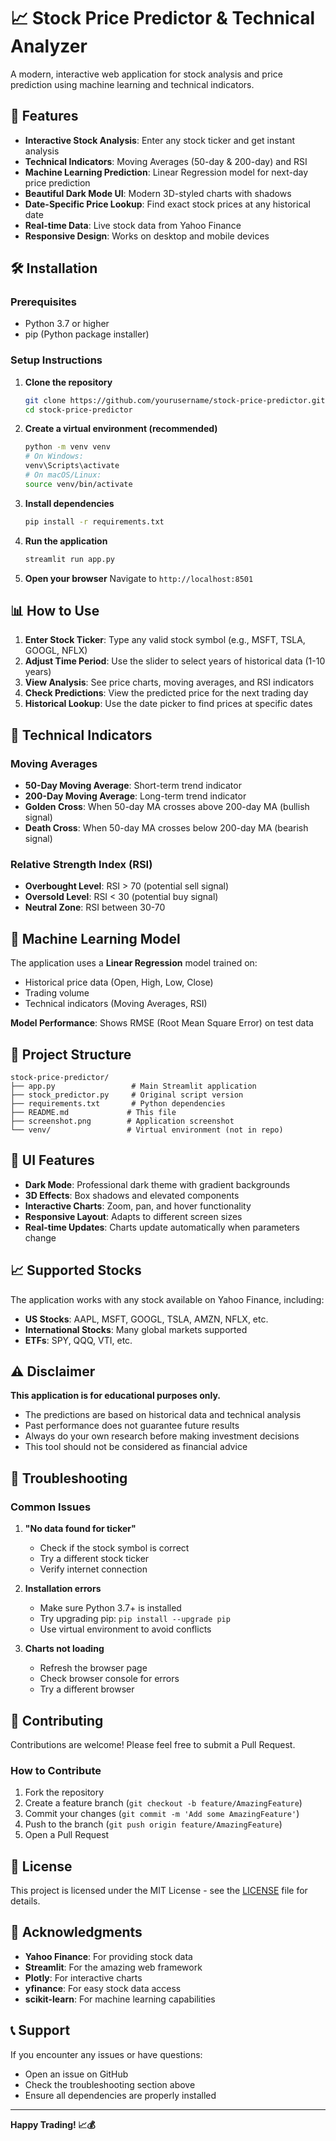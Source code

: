 # 📈 Stock Price Predictor & Technical Analyzer

A modern, interactive web application for stock analysis and price prediction using machine learning and technical indicators.

## 🚀 Features

- **Interactive Stock Analysis**: Enter any stock ticker and get instant analysis
- **Technical Indicators**: Moving Averages (50-day & 200-day) and RSI
- **Machine Learning Prediction**: Linear Regression model for next-day price prediction
- **Beautiful Dark Mode UI**: Modern 3D-styled charts with shadows
- **Date-Specific Price Lookup**: Find exact stock prices at any historical date
- **Real-time Data**: Live stock data from Yahoo Finance
- **Responsive Design**: Works on desktop and mobile devices

## 🛠️ Installation

### Prerequisites
- Python 3.7 or higher
- pip (Python package installer)

### Setup Instructions

1. **Clone the repository**
   ```bash
   git clone https://github.com/yourusername/stock-price-predictor.git
   cd stock-price-predictor
   ```

2. **Create a virtual environment (recommended)**
   ```bash
   python -m venv venv
   # On Windows:
   venv\Scripts\activate
   # On macOS/Linux:
   source venv/bin/activate
   ```

3. **Install dependencies**
   ```bash
   pip install -r requirements.txt
   ```

4. **Run the application**
   ```bash
   streamlit run app.py
   ```

5. **Open your browser**
   Navigate to `http://localhost:8501`

## 📊 How to Use

1. **Enter Stock Ticker**: Type any valid stock symbol (e.g., MSFT, TSLA, GOOGL, NFLX)
2. **Adjust Time Period**: Use the slider to select years of historical data (1-10 years)
3. **View Analysis**: See price charts, moving averages, and RSI indicators
4. **Check Predictions**: View the predicted price for the next trading day
5. **Historical Lookup**: Use the date picker to find prices at specific dates

## 🎯 Technical Indicators

### Moving Averages
- **50-Day Moving Average**: Short-term trend indicator
- **200-Day Moving Average**: Long-term trend indicator
- **Golden Cross**: When 50-day MA crosses above 200-day MA (bullish signal)
- **Death Cross**: When 50-day MA crosses below 200-day MA (bearish signal)

### Relative Strength Index (RSI)
- **Overbought Level**: RSI > 70 (potential sell signal)
- **Oversold Level**: RSI < 30 (potential buy signal)
- **Neutral Zone**: RSI between 30-70

## 🤖 Machine Learning Model

The application uses a **Linear Regression** model trained on:
- Historical price data (Open, High, Low, Close)
- Trading volume
- Technical indicators (Moving Averages, RSI)

**Model Performance**: Shows RMSE (Root Mean Square Error) on test data

## 📁 Project Structure

```
stock-price-predictor/
├── app.py                 # Main Streamlit application
├── stock_predictor.py     # Original script version
├── requirements.txt       # Python dependencies
├── README.md             # This file
├── screenshot.png        # Application screenshot
└── venv/                 # Virtual environment (not in repo)
```

## 🎨 UI Features

- **Dark Mode**: Professional dark theme with gradient backgrounds
- **3D Effects**: Box shadows and elevated components
- **Interactive Charts**: Zoom, pan, and hover functionality
- **Responsive Layout**: Adapts to different screen sizes
- **Real-time Updates**: Charts update automatically when parameters change

## 📈 Supported Stocks

The application works with any stock available on Yahoo Finance, including:
- **US Stocks**: AAPL, MSFT, GOOGL, TSLA, AMZN, NFLX, etc.
- **International Stocks**: Many global markets supported
- **ETFs**: SPY, QQQ, VTI, etc.

## ⚠️ Disclaimer

**This application is for educational purposes only.** 

- The predictions are based on historical data and technical analysis
- Past performance does not guarantee future results
- Always do your own research before making investment decisions
- This tool should not be considered as financial advice

## 🐛 Troubleshooting

### Common Issues

1. **"No data found for ticker"**
   - Check if the stock symbol is correct
   - Try a different stock ticker
   - Verify internet connection

2. **Installation errors**
   - Make sure Python 3.7+ is installed
   - Try upgrading pip: `pip install --upgrade pip`
   - Use virtual environment to avoid conflicts

3. **Charts not loading**
   - Refresh the browser page
   - Check browser console for errors
   - Try a different browser

## 🤝 Contributing

Contributions are welcome! Please feel free to submit a Pull Request.

### How to Contribute

1. Fork the repository
2. Create a feature branch (`git checkout -b feature/AmazingFeature`)
3. Commit your changes (`git commit -m 'Add some AmazingFeature'`)
4. Push to the branch (`git push origin feature/AmazingFeature`)
5. Open a Pull Request

## 📝 License

This project is licensed under the MIT License - see the [LICENSE](LICENSE) file for details.

## 🙏 Acknowledgments

- **Yahoo Finance**: For providing stock data
- **Streamlit**: For the amazing web framework
- **Plotly**: For interactive charts
- **yfinance**: For easy stock data access
- **scikit-learn**: For machine learning capabilities

## 📞 Support

If you encounter any issues or have questions:
- Open an issue on GitHub
- Check the troubleshooting section above
- Ensure all dependencies are properly installed

---

**Happy Trading! 📈💰**

